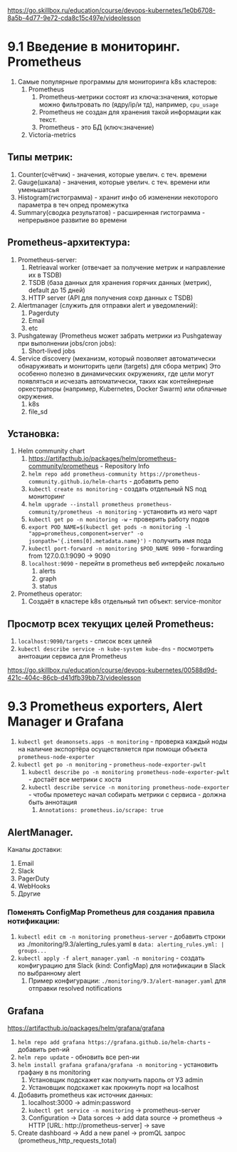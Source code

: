 https://go.skillbox.ru/education/course/devops-kubernetes/1e0b6708-8a5b-4d77-9e72-cda8c15c497e/videolesson

# 9.1 Введение в мониторинг. Prometheus

1. Самые популярные программы для мониторинга k8s кластеров:
    1. Prometheus
        1. Prometheus-метрики состоят из ключа:значения, которые можно фильтровать по (ядру/ip/и тд), например, `cpu_usage`
        2. Prometheus не создан для хранения такой информации как текст.
        3. Prometheus - это БД (ключ:значение)
    2. Victoria-metrics

## Типы метрик:
1. Counter(счётчик) - значения, которые увелич. с теч. времени
2. Gauge(шкала) - значения, которые увелич. с теч. времени или уменьшатсья 
3. Histogram(гистограмма) - хранит инфо об изменении некоторого параметра в теч опред промежутка
4. Summary(сводка результатов) - расширенная гистограмма - непрерывное развитие во времени


## Prometheus-архитектура:
1. Prometheus-server:
    1. Retrieaval worker (отвечает за получение метрик и направление их в TSDB)
    2. TSDB (база данных для хранения горячих данных (метрик), default до 15 дней)
    3. HTTP server (API для получения сохр данных с TSDB)
2. Alertmanager (служить для отправки alert и уведомлений):
    1. Pagerduty
    2. Email
    3. etc
3. Pushgateway (Prometheus может забрать метрики из Pushgateway при выполнении jobs/cron jobs):
    1. Short-lived jobs
4. Service discovery (механизм, который позволяет автоматически обнаруживать и мониторить цели (targets) для сбора метрик)
    Это особенно полезно в динамических окружениях, где цели могут появляться и исчезать автоматически, таких как контейнерные оркестраторы (например, Kubernetes, Docker Swarm) или облачные окружения.
    1. k8s
    2. file_sd


## Установка:
1. Helm community chart
    1. https://artifacthub.io/packages/helm/prometheus-community/prometheus - Repository Info
    2. `helm repo add prometheus-community https://prometheus-community.github.io/helm-charts` - добавить репо
    3. `kubectl create ns monitoring` - создать отдельный NS под мониторинг
    4. `helm upgrade --install prometheus prometheus-community/prometheus -n monitoring` - установить из него чарт
    5. `kubectl get po -n monitoring -w` - проверить работу подов
    6. `export POD_NAME=$(kubectl get pods -n monitoring -l "app=prometheus,component=server" -o jsonpath='{.items[0].metadata.name}')` - получить имя пода
    7. `kubectl port-forward -n monitoring $POD_NAME 9090` - forwarding from 127.0.0.1:9090 -> 9090
    8. `localhost:9090` - перейти в prometheus веб интерфейс локально
        1. alerts
        2. graph
        3. status
2. Prometheus operator:
    1. Создаёт в кластере k8s отдельный тип объект: service-monitor 

## Просмотр всех текущих целей Prometheus:

1. `localhost:9090/targets` - список всех целей
2. `kubectl describe service -n kube-system kube-dns` - посмотреть аннтоации сервиса для Prometheus



https://go.skillbox.ru/education/course/devops-kubernetes/00588d9d-421c-404c-86cb-d41dfb39bb73/videolesson

# 9.3 Prometheus exporters, Alert Manager и Grafana

1. `kubectl get deamonsets.apps -n monitoring` - проверка каждый ноды на наличие экспортёра осуществляется при помощи объекта `prometheus-node-exporter`
2. `kubectl get po -n monitoring` - `prometheus-node-exporter-pwlt`
    1. `kubectl describe po -n monitoring prometheus-node-exporter-pwlt` - достаёт все метрики с хоста
    2. `kubectl describe service -n monitoring prometheus-node-exporter` - чтобы прометеус начал собирать метрики с сервиса - должна быть аннотация
        1. `Annotations: prometheus.io/scrape: true`

## AlertManager.
Каналы доставки:

1. Email
2. Slack
3. PagerDuty
4. WebHooks
5. Другие

### Поменять ConfigMap Prometheus для создания правила нотификации:

1. `kubectl edit cm -n monitoring prometheus-server` - добавить строки из ./monitoring/9.3/alerting_rules.yaml в `data: alerting_rules.yml: | groups...`
2. `kubectl apply -f alert_manager.yaml -n monitoring` - создать конфигурацию для Slack (kind: ConfigMap) для нотификации в Slack по выбранному alert
    1. Пример конфигурации: `./monitoring/9.3/alert-manager.yaml` для отправки resolved notifications

## Grafana
https://artifacthub.io/packages/helm/grafana/grafana

1. `helm repo add grafana https://grafana.github.io/helm-charts` - добавить реп-ий
2. `helm repo update` - обновить все реп-ии
3. `helm install grafana grafana/grafana -n monitoring` - установить графану в ns monitoring
    1. Установщик подскажет как получить пароль от УЗ admin
    2. Установщик подскажет как прокинуть порт на localhost
4. Добавить prometheus как источник данных:
    1. localhost:3000 -> admin:password
    2. `kubectl get service -n monitoring` -> prometheus-server
    3. Configuration -> Data sorces -> add data source -> prometheus -> HTTP [URL: http://prometheus-server] -> save
5. Create dashboard -> Add a new panel -> promQL запрос (prometheus_http_requests_total)

